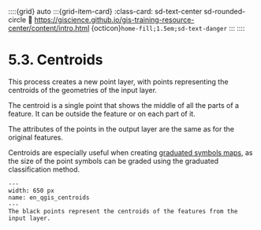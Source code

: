 ::::{grid} auto
:::{grid-item-card}
:class-card: sd-text-center sd-rounded-circle
:link: https://giscience.github.io/gis-training-resource-center/content/intro.html 
{octicon}`home-fill;1.5em;sd-text-danger`
:::
::::

# 5.3. Centroids

This process creates a new point layer, with points representing the centroids of the geometries of the input layer. 

The centroid is a single point that shows the middle of all the parts of a feature. It can be outside the feature or on each 
part of it.

The attributes of the points in the output layer are the same as for the original features.

Centroids are especially useful when creating [graduated symbols maps](https://giscience.github.io/gis-training-resource-center/content/Module_4/en_qgis_styling_vector_data.html#creating-a-graduated-symbols-map), as the size of the point symbols can be graded using the graduated classification method.

```{figure} /fig/en_centroids_screenshot.png
---
width: 650 px
name: en_qgis_centroids
---
The black points represent the centroids of the features from the input layer.
```



